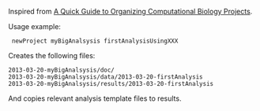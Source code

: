 Inspired from [A Quick Guide to Organizing Computational Biology Projects][1].

Usage example: 

     newProject myBigAnalsysis firstAnalysisUsingXXX


Creates the following files: 

    2013-03-20-myBigAnalsysis/doc/
    2013-03-20-myBigAnalsysis/data/2013-03-20-firstAnalysis
    2013-03-20-myBigAnalsysis/results/2013-03-20-firstAnalysis 


And copies relevant analysis template files to results.

[1]: http://www.ploscompbiol.org/article/info%3Adoi%2F10.1371%2Fjournal.pcbi.1000424